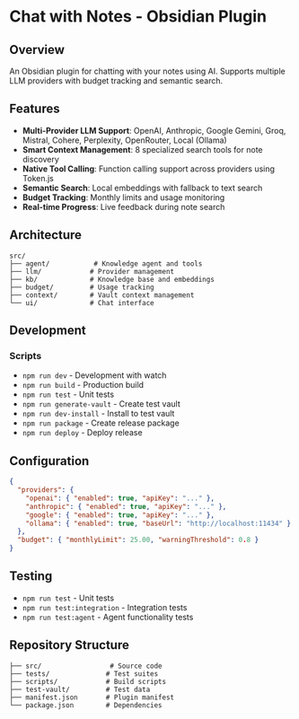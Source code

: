 # Chat with Notes - Obsidian Plugin

## Overview
An Obsidian plugin for chatting with your notes using AI. Supports multiple LLM providers with budget tracking and semantic search.

## Features
- **Multi-Provider LLM Support**: OpenAI, Anthropic, Google Gemini, Groq, Mistral, Cohere, Perplexity, OpenRouter, Local (Ollama)
- **Smart Context Management**: 8 specialized search tools for note discovery
- **Native Tool Calling**: Function calling support across providers using Token.js
- **Semantic Search**: Local embeddings with fallback to text search
- **Budget Tracking**: Monthly limits and usage monitoring
- **Real-time Progress**: Live feedback during note search

## Architecture
```
src/
├── agent/           # Knowledge agent and tools
├── llm/            # Provider management
├── kb/             # Knowledge base and embeddings  
├── budget/         # Usage tracking
├── context/        # Vault context management
└── ui/             # Chat interface
```

## Development

### Scripts
- `npm run dev` - Development with watch
- `npm run build` - Production build
- `npm run test` - Unit tests
- `npm run generate-vault` - Create test vault
- `npm run dev-install` - Install to test vault
- `npm run package` - Create release package
- `npm run deploy` - Deploy release

## Configuration
```json
{
  "providers": {
    "openai": { "enabled": true, "apiKey": "..." },
    "anthropic": { "enabled": true, "apiKey": "..." },
    "google": { "enabled": true, "apiKey": "..." },
    "ollama": { "enabled": true, "baseUrl": "http://localhost:11434" }
  },
  "budget": { "monthlyLimit": 25.00, "warningThreshold": 0.8 }
}
```

## Testing
- `npm run test` - Unit tests  
- `npm run test:integration` - Integration tests
- `npm run test:agent` - Agent functionality tests

## Repository Structure
```
├── src/                 # Source code
├── tests/              # Test suites
├── scripts/            # Build scripts
├── test-vault/         # Test data
├── manifest.json       # Plugin manifest
└── package.json        # Dependencies
```